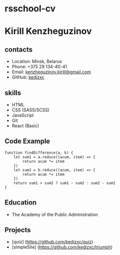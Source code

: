 # rsschool-cv

# Kirill Kenzheguzinov

## contacts

- Location: Minsk, Belarus
- Phone: +375 29 134-40-41
- Email: kenzheguzinov.kirill@gmail.com
- GitHub: [kedjzxc](https://github.com/kedjzxc)

## skills

- HTML
- CSS (SASS/SCSS)
- JavaScript
- Git
- React (Basic)

## Code Example

```
function findDifference(a, b) {
    let sum1 = a.reduce((acum, item) => {
        return acum *= item
    })
    let sum2 = b.reduce((acum, item) => {
        return acum *= item
    })
    return sum1 > sum2 ? sum1 - sum2 : sum2 - sum1
}
```
## Education
* The Academy of the Public Administration
## Projects
* [quiz] (https://github.com/kedjzxc/quiz)
* [simpleSite] (https://github.com/kedjzxc/triumph)